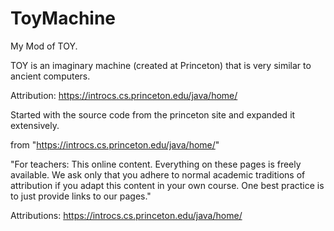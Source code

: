 # ToyMachine

My Mod of TOY.

TOY is an imaginary machine (created at Princeton) that is very similar to ancient computers.

Attribution: https://introcs.cs.princeton.edu/java/home/

Started with the source code from the princeton site and expanded it extensively.


from  "https://introcs.cs.princeton.edu/java/home/"

"For teachers:
This online content. Everything on these pages is freely available. We ask only that you adhere to normal academic traditions
of attribution if you adapt this content in your own course. One best practice is to just provide links to our pages."



Attributions: https://introcs.cs.princeton.edu/java/home/
